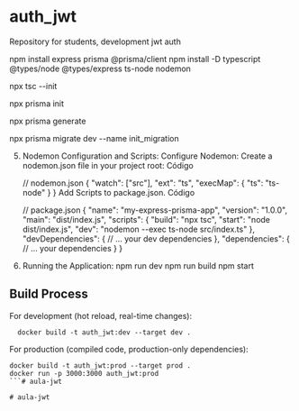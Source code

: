 # auth_jwt
Repository for students, development jwt auth


npm install express prisma @prisma/client
npm install -D typescript @types/node @types/express ts-node nodemon

npx tsc --init

npx prisma init

npx prisma generate

npx prisma migrate dev --name init_migration

5. Nodemon Configuration and Scripts:
Configure Nodemon: Create a nodemon.json file in your project root:
Código

    // nodemon.json
    {
      "watch": ["src"],
      "ext": "ts",
      "execMap": {
        "ts": "ts-node"
      }
    }
Add Scripts to package.json.
Código

    // package.json
    {
      "name": "my-express-prisma-app",
      "version": "1.0.0",
      "main": "dist/index.js",
      "scripts": {
        "build": "npx tsc",
        "start": "node dist/index.js",
        "dev": "nodemon --exec ts-node src/index.ts"
      },
      "devDependencies": {
        // ... your dev dependencies
      },
      "dependencies": {
        // ... your dependencies
      }
    }
6. Running the Application:
npm run dev
npm run build
npm start

## Build Process

For development (hot reload, real-time changes):
```
  docker build -t auth_jwt:dev --target dev .
```

For production (compiled code, production-only dependencies):
```
docker build -t auth_jwt:prod --target prod .
docker run -p 3000:3000 auth_jwt:prod
```#   a u l a - j w t  
 #   a u l a - j w t  
 